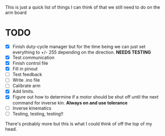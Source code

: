 This is just a quick list of things I can think of that we still need to do on the arm board


TODO
====
- [X] Finish duty-cycle manager but for the time being we can just set everything to +/- 255 depending on the direction. **NEEDS TESTING**
- [X] Test communication
- [X] Finish control file
- [X] Fill in pinout
- [ ] Test feedback
- [ ] Write .ino file
- [ ] Calibrate arm
- [X] Add limits.
- [X] Figure out how to determine if a motor should be shut off until the next command for inverse kin. **Always on and use tolerance**
- [ ] Inverse kinematics
- [ ] Testing, testing, testing!!

There's probably more but this is what I could think of off the top of my head.

